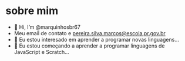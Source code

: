 # sobre mim
- 👋 Hi, I’m @marquinhosbr67
- Meu email de contato e pereira.silva.marcos@escola.pr.gov.br
- 👀 Eu estou interesado em aprender a programar novas linguagens...
- 🌱 Eu estou começando a aprender a programar linguagens de JavaScript e Scratch...
